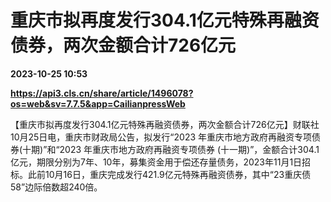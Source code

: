 # 重庆市拟再度发行304.1亿元特殊再融资债券，两次金额合计726亿元

**2023-10-25 10:53**

**https://api3.cls.cn/share/article/1496078?os=web&sv=7.7.5&app=CailianpressWeb**

【重庆市拟再度发行304.1亿元特殊再融资债券，两次金额合计726亿元】财联社10月25日电，重庆市财政局公告，拟发行“2023 年重庆市地方政府再融资专项债券(十期)”和“2023 年重庆市地方政府再融资专项债券 (十一期)”，金额合计304.1亿元，期限分别为7年、10年，募集资金用于偿还存量债务，2023年11月1日招标。此前10月16日，重庆完成发行421.9亿元特殊再融资债券，其中“23重庆债58”边际倍数超240倍。